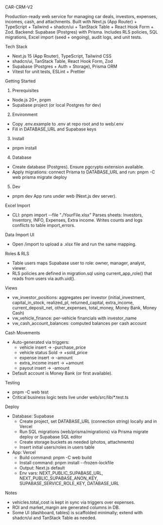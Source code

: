 CAR-CRM-V2

Production-ready web service for managing car deals, investors, expenses, incomes, cash, and attachments. Built with Next.js (App Router) + TypeScript + Tailwind + shadcn/ui + TanStack Table + React Hook Form + Zod. Backend: Supabase (Postgres) with Prisma. Includes RLS policies, SQL migrations, Excel import (seed + ongoing), audit logs, and unit tests.

Tech Stack
- Next.js 15 (App Router), TypeScript, Tailwind CSS
- shadcn/ui, TanStack Table, React Hook Form, Zod
- Supabase (Postgres + Auth + Storage), Prisma ORM
- Vitest for unit tests, ESLint + Prettier

Getting Started
1) Prerequisites
- Node.js 20+, pnpm
- Supabase project (or local Postgres for dev)

2) Environment
- Copy .env.example to .env at repo root and to web/.env
- Fill in DATABASE_URL and Supabase keys

3) Install
- pnpm install

4) Database
- Create database (Postgres). Ensure pgcrypto extension available.
- Apply migrations: connect Prisma to DATABASE_URL and run:
  pnpm -C web prisma migrate deploy

5) Dev
- pnpm dev
  App runs under web (Next.js dev server).

Excel Import
- CLI: pnpm import --file "./YourFile.xlsx"
  Parses sheets: Investors, Inventory, INFO, Expenses, Extra income.
  Writes counts and logs conflicts to table import_errors.

Data Import UI
- Open /import to upload a .xlsx file and run the same mapping.

Roles & RLS
- Table users maps Supabase user to role: owner, manager, analyst, viewer.
- RLS policies are defined in migration.sql using current_app_role() that reads from users via auth.uid().

Views
- vw_investor_positions: aggregates per investor (initial_investment, capital_in_stock, realized_pl, returned_capital, extra_income, current_deposit_net, other_expenses, total_money, Money Bank, Money Cash)
- vw_vehicle_finance: per-vehicle financials with investor_name
- vw_cash_account_balances: computed balances per cash account

Cash Movements
- Auto-generated via triggers:
  - vehicle insert → -purchase_price
  - vehicle status Sold → +sold_price
  - expense insert → -amount
  - extra_income insert → +amount
  - payout insert → -amount
- Default account is Money Bank (or first available).

Testing
- pnpm -C web test
- Critical business logic tests live under web/src/lib/*.test.ts

Deploy
- Database: Supabase
  - Create project, set DATABASE_URL (connection string) locally and in Vercel
  - Run SQL migrations (web/prisma/migrations) via Prisma migrate deploy or Supabase SQL editor
  - Create storage buckets as needed (photos, attachments)
  - Insert initial users/roles in users table
- App: Vercel
  - Build command: pnpm -C web build
  - Install command: pnpm install --frozen-lockfile
  - Output: Next.js default
  - Env vars: NEXT_PUBLIC_SUPABASE_URL, NEXT_PUBLIC_SUPABASE_ANON_KEY, SUPABASE_SERVICE_ROLE_KEY, DATABASE_URL

Notes
- vehicles.total_cost is kept in sync via triggers over expenses.
- ROI and market_margin are generated columns in DB.
- Some UI (dashboard, tables) is scaffolded minimally; extend with shadcn/ui and TanStack Table as needed.

